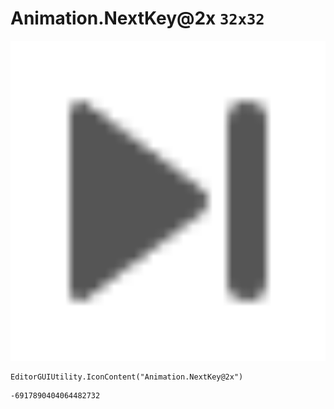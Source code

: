 # Animation.NextKey@2x `32x32`
<img src="/img/Animation.NextKey@2x.png" width=512 height=512>

``` CSharp
EditorGUIUtility.IconContent("Animation.NextKey@2x")
```
```
-6917890404064482732
```
